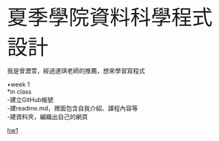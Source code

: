 <font size="30">夏季學院資料科學程式設計</font>

我是曾瀝萱，經過達琪老師的推薦，想來學習寫程式<br> 
<p>
•week 1<br>
   *in class<br>
	-建立GitHub帳號<br>
	-建readme.md，裡面包含自我介紹、課程內容等<br>
	-建資料夾，編織出自己的網頁<br>
<p>

[hw1](https://shanice0106.github.io/example/week1/hw1.html)

